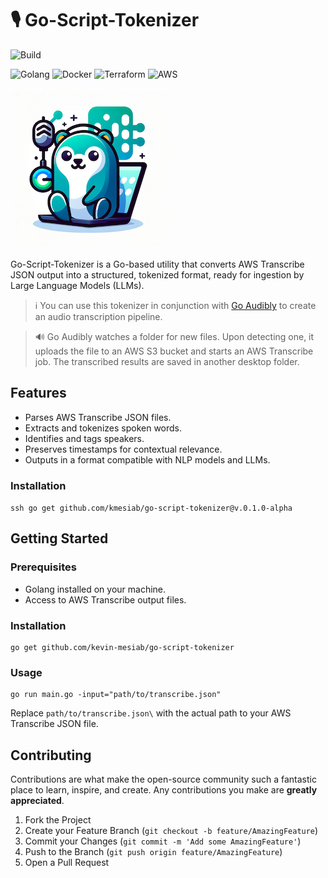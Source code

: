 # 🎙️ Go-Script-Tokenizer

![Build](https://github.com/kmesiab/go-script-tokenizer/actions/workflows/go.yml/badge.svg)

![Golang](https://img.shields.io/badge/Go-00add8.svg?labelColor=171e21&style=for-the-badge&logo=go)
![Docker](https://img.shields.io/badge/docker-%230db7ed.svg?style=for-the-badge&logo=docker&logoColor=white)
![Terraform](https://img.shields.io/badge/terraform-%235835CC.svg?style=for-the-badge&logo=terraform&logoColor=white)
![AWS](https://img.shields.io/badge/AWS-%23FF9900.svg?style=for-the-badge&logo=amazon-aws&logoColor=white)

![Go-Script-Tokenizer Mascot](https://github.com/kmesiab/go-script-tokenizer/blob/main/assets/go-script-tokenizer-mascot-png.png)

Go-Script-Tokenizer is a Go-based utility that converts AWS Transcribe
JSON output into a structured, tokenized format, ready for ingestion
by Large Language Models (LLMs).

> ℹ️ You can use this tokenizer in conjunction with
[Go Audibly](https://github.com/kmesiab/go-audibly)
to create an audio transcription pipeline.

>🔊 Go Audibly watches a folder for new files. Upon detecting one, it uploads 
the file to an AWS S3 bucket and starts an AWS Transcribe job. The transcribed 
results are saved in another desktop folder.

## Features

- Parses AWS Transcribe JSON files.
- Extracts and tokenizes spoken words.
- Identifies and tags speakers.
- Preserves timestamps for contextual relevance.
- Outputs in a format compatible with NLP models and LLMs.

### Installation

``ssh
go get github.com/kmesiab/go-script-tokenizer@v.0.1.0-alpha
``

## Getting Started

### Prerequisites

- Golang installed on your machine.
- Access to AWS Transcribe output files.

### Installation

```shell
go get github.com/kevin-mesiab/go-script-tokenizer
```

### Usage

```shell
go run main.go -input="path/to/transcribe.json"
```

Replace `path/to/transcribe.json\` with the actual path to your
AWS Transcribe JSON file.

## Contributing

Contributions are what make the open-source community such a fantastic
place to learn, inspire, and create. Any contributions you make are
**greatly appreciated**.

1. Fork the Project
2. Create your Feature Branch (`git checkout -b feature/AmazingFeature`)
3. Commit your Changes (`git commit -m 'Add some AmazingFeature'`)
4. Push to the Branch (`git push origin feature/AmazingFeature`)
5. Open a Pull Request
